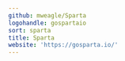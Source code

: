 ```yaml
---
github: mweagle/Sparta
logohandle: gospartaio
sort: sparta
title: Sparta
website: 'https://gosparta.io/'
---
```

